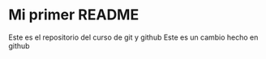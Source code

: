 # Mi primer README
Este es el repositorio del curso de git y github
Este es un cambio hecho en github
